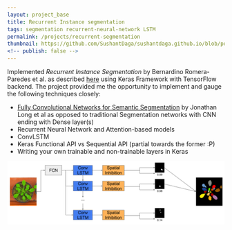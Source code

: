 ```yaml
---
layout: project_base
title: Recurrent Instance segmentation
tags: segmentation recurrent-neural-network LSTM
permalink: /projects/recurrent-segmentation
thumbnail: https://github.com/SushantDaga/sushantdaga.github.io/blob/posts/assets/images/recurrent-instance-segmentation.png
<!-- publish: false -->
---
```



Implemented *Recurrent Instance Segmentation* by Bernardino Romera-Paredes et al. as described [here](https://arxiv.org/abs/1511.08250 "arXiv.org") using Keras Framework with TensorFlow backend. The project provided me the opportunity to implement and gauge the following techniques closely:
* [Fully Convolutional Networks for Semantic Segmentation](https://arxiv.org/abs/1411.4038 "arXiv.org") by Jonathan Long et al as opposed to traditional Segmentation networks with CNN ending with Dense layer(s)
* Recurrent Neural Network and Attention-based models
* ConvLSTM
* Keras Functional API vs Sequential API (partial towards the former :P)
* Writing your own trainable and non-trainable layers in Keras


<!--more-->

![alt text](https://github.com/SushantDaga/sushantdaga.github.io/blob/posts/assets/images/recurrent-instance-segmentation.png)